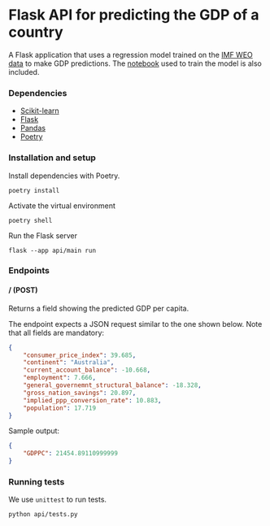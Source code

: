 # Flask API for predicting the GDP of a country

A Flask application that uses a regression model trained on the [IMF WEO data](https://www.imf.org/~/media/Files/Publications/WEO/WEO-Database/2020/02/WEOOct2020all.ashx) to make GDP predictions. The [notebook](notebook/gdp.ipynb) used to train the model is also included.

### Dependencies
- [Scikit-learn](https://scikit-learn.org/stable/)
- [Flask](https://flask.palletsprojects.com/en/2.3.x/)
- [Pandas](https://pandas.pydata.org/)
- [Poetry](https://python-poetry.org/)

### Installation and setup
Install dependencies with Poetry.

```shell
poetry install
```

Activate the virtual environment

```shell
poetry shell
```

Run the Flask server
```shell
flask --app api/main run
```

### Endpoints
#### / (POST)

Returns a field showing the predicted GDP per capita.

The endpoint expects a JSON request similar to the one shown below. Note that all fields are mandatory:
```json
{
    "consumer_price_index": 39.685,
    "continent": "Australia",
    "current_account_balance": -10.668,
    "employment": 7.666,
    "general_governemnt_structural_balance": -18.328,
    "gross_nation_savings": 20.897,
    "implied_ppp_conversion_rate": 10.883,
    "population": 17.719
}
```

Sample output:
```json
{
    "GDPPC": 21454.89110999999
}
```

### Running tests

We use `unittest` to run tests.
```shell
python api/tests.py
```
